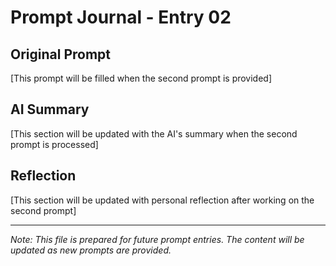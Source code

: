 # Prompt Journal - Entry 02

## Original Prompt
[This prompt will be filled when the second prompt is provided]

## AI Summary
[This section will be updated with the AI's summary when the second prompt is processed]

## Reflection
[This section will be updated with personal reflection after working on the second prompt]

---

*Note: This file is prepared for future prompt entries. The content will be updated as new prompts are provided.*
